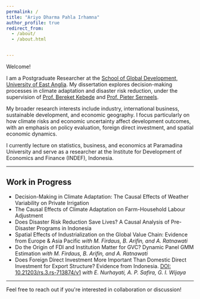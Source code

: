 ```yaml
---
permalink: /
title: "Ariyo Dharma Pahla Irhamna"
author_profile: true
redirect_from: 
  - /about/
  - /about.html


---
```

Welcome!

I am a Postgraduate Researcher at the [School of Global Development, University of East Anglia](https://www.uea.ac.uk/about/school-of-global-development). My dissertation explores decision-making processes in climate adaptation and disaster risk reduction, under the supervision of [Prof. Bereket Kebede](https://sites.google.com/view/bereket-kebede/profile) and [Prof. Pieter Serneels](https://sites.google.com/site/pieterserneels/about-me?authuser=0).

My broader research interests include industry, international business, sustainable development, and economic geography. I focus particularly on how climate risks and economic uncertainty affect development outcomes, with an emphasis on policy evaluation, foreign direct investment, and spatial economic dynamics.

I currently lecture on statistics, business, and economics at Paramadina University and serve as a researcher at the Institute for Development of Economics and Finance (INDEF), Indonesia.


---

## Work in Progress

- Decision-Making in Climate Adaptation: The Causal Effects of Weather Variability on Private Irrigation
- The Causal Effects of Climate Adaptation on Farm-Household Labour Adjustment
- Does Disaster Risk Reduction Save Lives? A Causal Analysis of Pre-Disaster Programs in Indonesia
- Spatial Effects of Industrialization on the Global Value Chain: Evidence from Europe & Asia Pacific
  _with M. Firdaus, B. Arifin, and A. Ratnawati_
- Do the Origin of FDI and Institution Matter for GVC? Dynamic Panel GMM Estimation
  _with M. Firdaus, B. Arifin, and A. Ratnawati_
- Does Foreign Direct Investment More Important Than Domestic Direct Investment for Export Structure? Evidence from Indonesia. [DOI: 10.21203/rs.3.rs-713874/v1](https://doi.org/10.21203/rs.3.rs-713874/v1)
  _with E. Nurhayati, A. P. Safira, G. I. Wijaya_ 

---


Feel free to reach out if you're interested in collaboration or discussion!

